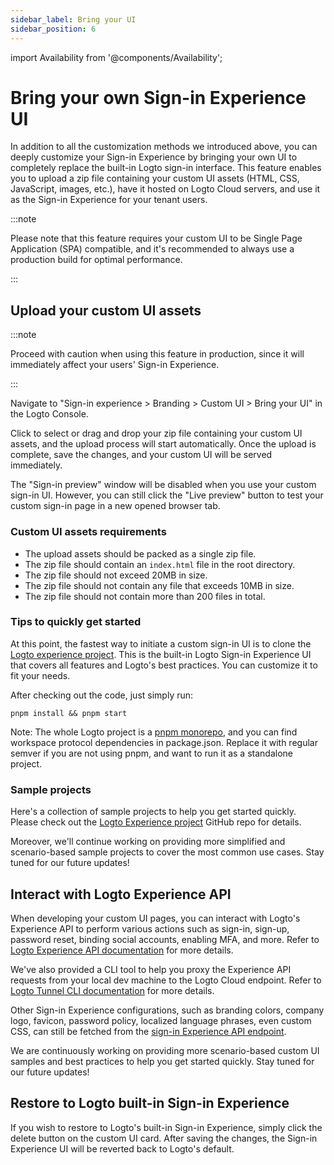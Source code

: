 ```yaml
---
sidebar_label: Bring your UI
sidebar_position: 6
---
```


import Availability from '@components/Availability';

# Bring your own Sign-in Experience UI

<Availability cloud oss={false} />

In addition to all the customization methods we introduced above, you can deeply customize your Sign-in Experience by bringing your own UI to completely replace the built-in Logto sign-in interface. This feature enables you to upload a zip file containing your custom UI assets (HTML, CSS, JavaScript, images, etc.), have it hosted on Logto Cloud servers, and use it as the Sign-in Experience for your tenant users.

:::note

Please note that this feature requires your custom UI to be Single Page Application (SPA) compatible, and it's recommended to always use a production build for optimal performance.

:::

## Upload your custom UI assets

:::note

Proceed with caution when using this feature in production, since it will immediately affect your users' Sign-in Experience.

:::

Navigate to "Sign-in experience > Branding > Custom UI > Bring your UI" in the Logto Console.

Click to select or drag and drop your zip file containing your custom UI assets, and the upload process will start automatically. Once the upload is complete, save the changes, and your custom UI will be served immediately.

The "Sign-in preview" window will be disabled when you use your custom sign-in UI. However, you can still click the "Live preview" button to test your custom sign-in page in a new opened browser tab.

### Custom UI assets requirements

- The upload assets should be packed as a single zip file.
- The zip file should contain an `index.html` file in the root directory.
- The zip file should not exceed 20MB in size.
- The zip file should not contain any file that exceeds 10MB in size.
- The zip file should not contain more than 200 files in total.

### Tips to quickly get started

At this point, the fastest way to initiate a custom sign-in UI is to clone the [Logto experience project](https://github.com/logto-io/logto/tree/master/packages/experience). This is the built-in Logto Sign-in Experience UI that covers all features and Logto's best practices. You can customize it to fit your needs.

After checking out the code, just simply run:

```
pnpm install && pnpm start
```

Note: The whole Logto project is a [pnpm monorepo](https://pnpm.io/workspaces), and you can find workspace protocol dependencies in package.json. Replace it with regular semver if you are not using pnpm, and want to run it as a standalone project.

### Sample projects

Here's a collection of sample projects to help you get started quickly. Please check out the [Logto Experience project](https://github.com/logto-io/experience-samples) GitHub repo for details.

Moreover, we'll continue working on providing more simplified and scenario-based sample projects to cover the most common use cases. Stay tuned for our future updates!

## Interact with Logto Experience API

When developing your custom UI pages, you can interact with Logto's Experience API to perform various actions such as sign-in, sign-up, password reset, binding social accounts, enabling MFA, and more. Refer to [Logto Experience API documentation](https://openapi.logto.io/group/endpoint-interaction) for more details.

We've also provided a CLI tool to help you proxy the Experience API requests from your local dev machine to the Logto Cloud endpoint. Refer to [Logto Tunnel CLI documentation](/docs/references/tunnel-cli/) for more details.

Other Sign-in Experience configurations, such as branding colors, company logo, favicon, password policy, localized language phrases, even custom CSS, can still be fetched from the [sign-in Experience API endpoint](https://openapi.logto.io/operation/operation-getsigninexperienceconfig).

We are continuously working on providing more scenario-based custom UI samples and best practices to help you get started quickly. Stay tuned for our future updates!

## Restore to Logto built-in Sign-in Experience

If you wish to restore to Logto's built-in Sign-in Experience, simply click the delete button on the custom UI card. After saving the changes, the Sign-in Experience UI will be reverted back to Logto's default.
